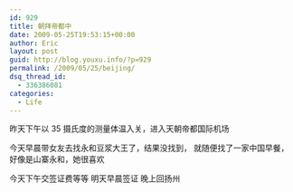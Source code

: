 ```yaml
---
id: 929
title: 朝拜帝都中
date: 2009-05-25T19:53:15+00:00
author: Eric
layout: post
guid: http://blog.youxu.info/?p=929
permalink: /2009/05/25/beijing/
dsq_thread_id:
  - 336386081
categories:
  - Life
---
```

昨天下午以 35 摄氏度的测量体温入关，进入天朝帝都国际机场

今天早晨带女友去找永和豆浆大王了，结果没找到， 就随便找了一家中国早餐，好像是山寨永和，她很喜欢

今天下午交签证费等等 明天早晨签证 晚上回扬州